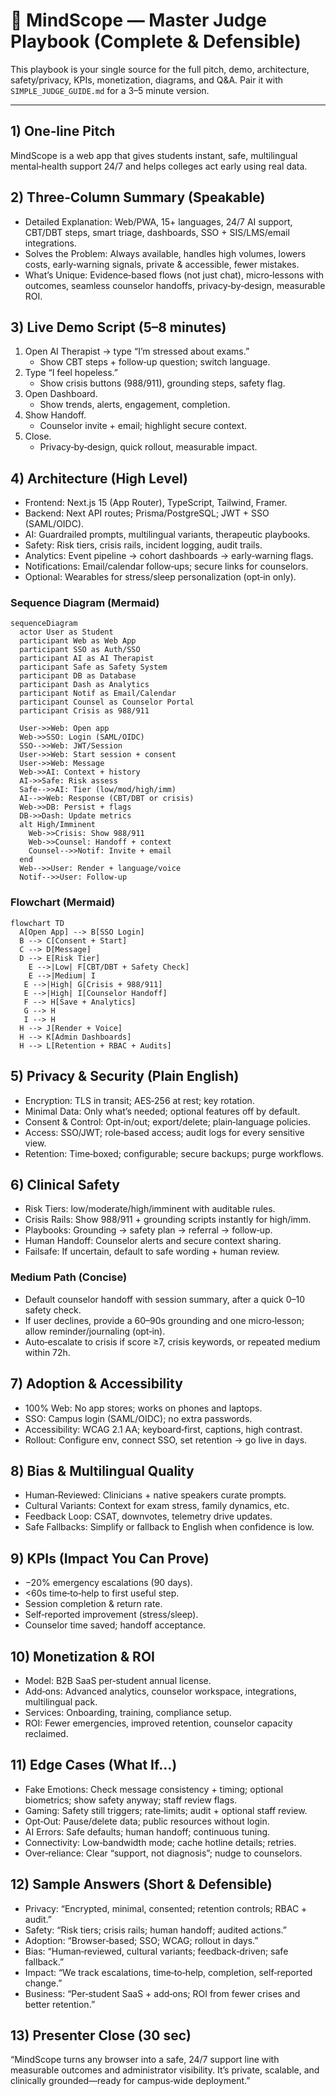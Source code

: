 # 🧠 MindScope — Master Judge Playbook (Complete & Defensible)

This playbook is your single source for the full pitch, demo, architecture, safety/privacy, KPIs, monetization, diagrams, and Q&A. Pair it with `SIMPLE_JUDGE_GUIDE.md` for a 3–5 minute version.

---

## 1) One‑line Pitch

MindScope is a web app that gives students instant, safe, multilingual mental‑health support 24/7 and helps colleges act early using real data.

## 2) Three‑Column Summary (Speakable)

- Detailed Explanation: Web/PWA, 15+ languages, 24/7 AI support, CBT/DBT steps, smart triage, dashboards, SSO + SIS/LMS/email integrations.
- Solves the Problem: Always available, handles high volumes, lowers costs, early‑warning signals, private & accessible, fewer mistakes.
- What’s Unique: Evidence‑based flows (not just chat), micro‑lessons with outcomes, seamless counselor handoffs, privacy‑by‑design, measurable ROI.

## 3) Live Demo Script (5–8 minutes)

1. Open AI Therapist → type “I’m stressed about exams.”
   - Show CBT steps + follow‑up question; switch language.
2. Type “I feel hopeless.”
   - Show crisis buttons (988/911), grounding steps, safety flag.
3. Open Dashboard.
   - Show trends, alerts, engagement, completion.
4. Show Handoff.
   - Counselor invite + email; highlight secure context.
5. Close.
   - Privacy‑by‑design, quick rollout, measurable impact.

## 4) Architecture (High Level)

- Frontend: Next.js 15 (App Router), TypeScript, Tailwind, Framer.
- Backend: Next API routes; Prisma/PostgreSQL; JWT + SSO (SAML/OIDC).
- AI: Guardrailed prompts, multilingual variants, therapeutic playbooks.
- Safety: Risk tiers, crisis rails, incident logging, audit trails.
- Analytics: Event pipeline → cohort dashboards → early‑warning flags.
- Notifications: Email/calendar follow‑ups; secure links for counselors.
- Optional: Wearables for stress/sleep personalization (opt‑in only).

### Sequence Diagram (Mermaid)

```mermaid
sequenceDiagram
  actor User as Student
  participant Web as Web App
  participant SSO as Auth/SSO
  participant AI as AI Therapist
  participant Safe as Safety System
  participant DB as Database
  participant Dash as Analytics
  participant Notif as Email/Calendar
  participant Counsel as Counselor Portal
  participant Crisis as 988/911

  User->>Web: Open app
  Web->>SSO: Login (SAML/OIDC)
  SSO-->>Web: JWT/Session
  User->>Web: Start session + consent
  User->>Web: Message
  Web->>AI: Context + history
  AI->>Safe: Risk assess
  Safe-->>AI: Tier (low/mod/high/imm)
  AI-->>Web: Response (CBT/DBT or crisis)
  Web->>DB: Persist + flags
  DB->>Dash: Update metrics
  alt High/Imminent
    Web->>Crisis: Show 988/911
    Web->>Counsel: Handoff + context
    Counsel-->>Notif: Invite + email
  end
  Web-->>User: Render + language/voice
  Notif-->>User: Follow‑up
```

### Flowchart (Mermaid)

```mermaid
flowchart TD
  A[Open App] --> B[SSO Login]
  B --> C[Consent + Start]
  C --> D[Message]
  D --> E[Risk Tier]
    E -->|Low| F[CBT/DBT + Safety Check]
    E -->|Medium| I
   E -->|High| G[Crisis + 988/911]
   E -->|High| I[Counselor Handoff]
   F --> H[Save + Analytics]
   G --> H
   I --> H
  H --> J[Render + Voice]
  H --> K[Admin Dashboards]
  H --> L[Retention + RBAC + Audits]
```

## 5) Privacy & Security (Plain English)

- Encryption: TLS in transit; AES‑256 at rest; key rotation.
- Minimal Data: Only what’s needed; optional features off by default.
- Consent & Control: Opt‑in/out; export/delete; plain‑language policies.
- Access: SSO/JWT; role‑based access; audit logs for every sensitive view.
- Retention: Time‑boxed; configurable; secure backups; purge workflows.

## 6) Clinical Safety

- Risk Tiers: low/moderate/high/imminent with auditable rules.
- Crisis Rails: Show 988/911 + grounding scripts instantly for high/imm.
- Playbooks: Grounding → safety plan → referral → follow‑up.
- Human Handoff: Counselor alerts and secure context sharing.
- Failsafe: If uncertain, default to safe wording + human review.

### Medium Path (Concise)

- Default counselor handoff with session summary, after a quick 0–10 safety check.
- If user declines, provide a 60–90s grounding and one micro‑lesson; allow reminder/journaling (opt‑in).
- Auto‑escalate to crisis if score ≥7, crisis keywords, or repeated medium within 72h.

## 7) Adoption & Accessibility

- 100% Web: No app stores; works on phones and laptops.
- SSO: Campus login (SAML/OIDC); no extra passwords.
- Accessibility: WCAG 2.1 AA; keyboard‑first, captions, high contrast.
- Rollout: Configure env, connect SSO, set retention → go live in days.

## 8) Bias & Multilingual Quality

- Human‑Reviewed: Clinicians + native speakers curate prompts.
- Cultural Variants: Context for exam stress, family dynamics, etc.
- Feedback Loop: CSAT, downvotes, telemetry drive updates.
- Safe Fallbacks: Simplify or fallback to English when confidence is low.

## 9) KPIs (Impact You Can Prove)

- −20% emergency escalations (90 days).
- <60s time‑to‑help to first useful step.
- Session completion & return rate.
- Self‑reported improvement (stress/sleep).
- Counselor time saved; handoff acceptance.

## 10) Monetization & ROI

- Model: B2B SaaS per‑student annual license.
- Add‑ons: Advanced analytics, counselor workspace, integrations, multilingual pack.
- Services: Onboarding, training, compliance setup.
- ROI: Fewer emergencies, improved retention, counselor capacity reclaimed.

## 11) Edge Cases (What If…)

- Fake Emotions: Check message consistency + timing; optional biometrics; show safety anyway; staff review flags.
- Gaming: Safety still triggers; rate‑limits; audit + optional staff review.
- Opt‑Out: Pause/delete data; public resources without login.
- AI Errors: Safe defaults; human handoff; continuous tuning.
- Connectivity: Low‑bandwidth mode; cache hotline details; retries.
- Over‑reliance: Clear “support, not diagnosis”; nudge to counselors.

## 12) Sample Answers (Short & Defensible)

- Privacy: “Encrypted, minimal, consented; retention controls; RBAC + audit.”
- Safety: “Risk tiers; crisis rails; human handoff; audited actions.”
- Adoption: “Browser‑based; SSO; WCAG; rollout in days.”
- Bias: “Human‑reviewed, cultural variants; feedback‑driven; safe fallback.”
- Impact: “We track escalations, time‑to‑help, completion, self‑reported change.”
- Business: “Per‑student SaaS + add‑ons; ROI from fewer crises and better retention.”

## 13) Presenter Close (30 sec)

“MindScope turns any browser into a safe, 24/7 support line with measurable outcomes and administrator visibility. It’s private, scalable, and clinically grounded—ready for campus‑wide deployment.”
